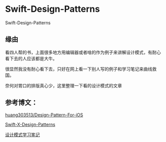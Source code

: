 # Swift-Design-Patterns
Swift-Design-Patterns
## 缘由

看四人帮的书，上面很多地方用编辑器或者啥的作为例子来讲解设计模式，有耐心看下去的人应该都是大牛。

很显然我没有耐心看下去，只好在网上看一下别人写的例子和学习笔记来曲线救国。

奈何对胃口的排版真心少，这里整理一下看的设计模式的文章



## 参考博文：

[huang303513/Design-Pattern-For-iOS](https://github.com/huang303513/Design-Pattern-For-iOS)

[Swift-X-Design-Patterns](https://github.com/kingcos/Swift-3-Design-Patterns)

[设计模式学习笔记](http://www.cnblogs.com/wangjq/archive/2012/07/05/2573258.html)

